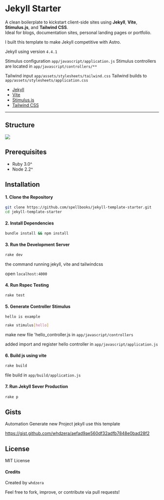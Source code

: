 # Jekyll Starter

A clean boilerplate to kickstart client-side sites using **Jekyll**, **Vite**, **Stimulus.js**, and **Tailwind CSS**.  
Ideal for blogs, documentation sites, personal landing pages or portfolio.

I built this template to make Jekyll competitive with Astro.

Jekyll using version `4.4.1`

Stimulus configuration `app/javascript/application.js`
Stimulus controllers are located in `app/javascript/controllers/**`

Tailwind input `app/assets/stylesheets/tailwind.css`
Tailwind builds to `app/assets/stylesheets/application.css`

- [Jekyll](https://jekyllrb.com/)
- [Vite](https://vite.dev/)
- [Stimulus.js](https://stimulus.hotwired.dev/)
- [Tailwind CSS](https://tailwindcss.com/) 

---

## Structure

<img src="https://i.imgur.com/aukHSw4.png">

## Prerequisites
- Ruby 3.0^
- Node 2.2^

## Installation

#### 1. Clone the Repository

```bash
git clone https://github.com/spellbooks/jekyll-template-starter.git
cd jekyll-template-starter
```

#### 2. Install Dependencies
```bash
bundle install && npm install
```

#### 3. Run the Development Server
```bash
rake dev
```
the command running jekyll, vite and tailwindcss

open `localhost:4000`

#### 4. Run Rspec Testing
```bash
rake test
```

#### 5. Generate Controller Stimulus
`hello is example`
```bash
rake stimulus[hello]
```
make new file 'hello_controller.js in `app/javascript/controllers`

added import and register hello controller in `app/javascript/application.js`

#### 6. Build js using vite
```bash
rake build
```
file build in `app/build/application.js` 

#### 7. Run Jekyll Sever Production
```bash
rake p
```

## Gists

Automation Generate new Project jekyll use this template

https://gist.github.com/whdzera/aefad9ae560df32adfb7848e0bad28f2

## License

MIT License

#### Credits

Created by `whdzera`

Feel free to fork, improve, or contribute via pull requests!